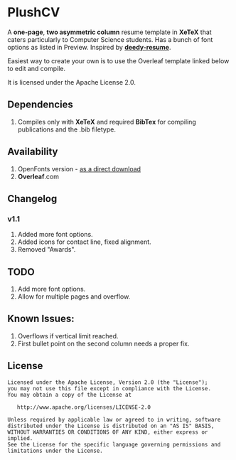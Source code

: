 PlushCV
=========================

A **one-page**, **two asymmetric column** resume template in **XeTeX** that caters particularly to  Computer Science students.
Has a bunch of font options as listed in Preview. Inspired by [**deedy-resume**](https://github.com/deedy/Deedy-Resume). 

Easiest way to create your own is to use the Overleaf template linked below to edit and compile. 

It is licensed under the Apache License 2.0.

## Dependencies

1. Compiles only with **XeTeX** and required **BibTex** for compiling publications and the .bib filetype.

## Availability

1. OpenFonts version - [as a direct download](https://github.com/deedydas/Deedy-Resume/raw/master/OpenFonts/deedy_resume-openfont.pdf)
2. **Overleaf**.com 


## Changelog

### v1.1

  1. Added more font options.
  2. Added icons for contact line, fixed alignment.
  3. Removed "Awards".

## TODO

1. Add more font options.
2. Allow for multiple pages and overflow.

## Known Issues:

1. Overflows if vertical limit reached.
2. First bullet point on the second column needs a proper fix.

## License

    Licensed under the Apache License, Version 2.0 (the "License");
    you may not use this file except in compliance with the License.
    You may obtain a copy of the License at
    
       http://www.apache.org/licenses/LICENSE-2.0
    
    Unless required by applicable law or agreed to in writing, software
    distributed under the License is distributed on an "AS IS" BASIS,
    WITHOUT WARRANTIES OR CONDITIONS OF ANY KIND, either express or implied.
    See the License for the specific language governing permissions and
    limitations under the License.